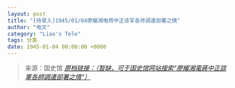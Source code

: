 ```yaml
---
layout: post
title: "[待录入]1945/01/04廖耀湘电蒋中正该军各师调遣部署之情"
author: "电文"
category: "Liao's Tele"
tags: 分类
date: 1945-01-04 00:00:00 +0000
---
```

> 来源：国史馆 [*原档链接：（暂缺，可于国史馆网站搜索“廖耀湘電蔣中正該軍各師調遣部署之情“）*]()
